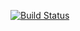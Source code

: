 [![Build Status](https://travis-ci.org/svgsponer/genSeq.svg?branch=master)](https://travis-ci.org/svgsponer/genSeq)

